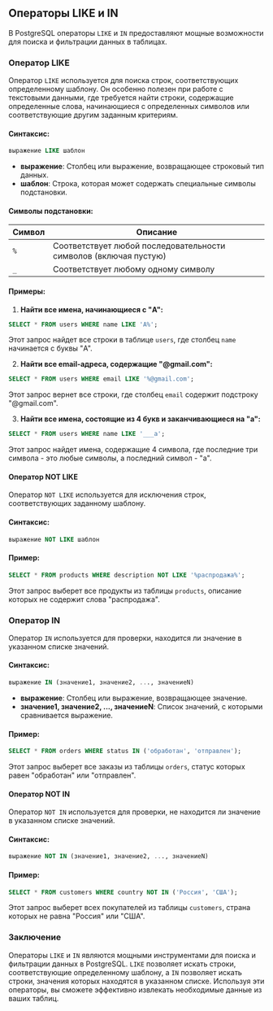 ## Операторы LIKE и IN

В PostgreSQL операторы `LIKE` и `IN` предоставляют мощные возможности для поиска и фильтрации данных в таблицах. 

### Оператор LIKE

Оператор `LIKE` используется для поиска строк, соответствующих определенному шаблону. Он особенно полезен при работе с текстовыми данными, где требуется найти строки, содержащие определенные слова, начинающиеся с определенных символов или соответствующие другим заданным критериям.

#### Синтаксис:

```sql
выражение LIKE шаблон
```

- **выражение**: Столбец или выражение, возвращающее строковый тип данных.
- **шаблон**: Строка, которая может содержать специальные символы подстановки.

#### Символы подстановки:

| Символ | Описание                                       |
| ------ | ---------------------------------------------- |
| `%`    | Соответствует любой последовательности символов (включая пустую) |
| `_`    | Соответствует любому одному символу          |

#### Примеры:

1. **Найти все имена, начинающиеся с "A":**

```sql
SELECT * FROM users WHERE name LIKE 'A%';
```
Этот запрос найдет все строки в таблице `users`, где столбец `name` начинается с буквы "A".

2. **Найти все email-адреса, содержащие "@gmail.com":**

```sql
SELECT * FROM users WHERE email LIKE '%@gmail.com';
```
Этот запрос вернет все строки, где столбец `email` содержит подстроку "@gmail.com".

3. **Найти все имена, состоящие из 4 букв и заканчивающиеся на "a":**

```sql
SELECT * FROM users WHERE name LIKE '___a';
```
Этот запрос найдет имена, содержащие 4 символа, где последние три символа - это любые символы, а последний символ - "a".

#### Оператор NOT LIKE

Оператор `NOT LIKE` используется для исключения строк, соответствующих заданному шаблону. 

#### Синтаксис:

```sql
выражение NOT LIKE шаблон
```

#### Пример:

```sql
SELECT * FROM products WHERE description NOT LIKE '%распродажа%';
```

Этот запрос выберет все продукты из таблицы `products`, описание которых не содержит слова "распродажа".

### Оператор IN

Оператор `IN` используется для проверки, находится ли значение в указанном списке значений. 

#### Синтаксис:

```sql
выражение IN (значение1, значение2, ..., значениеN)
```

- **выражение**: Столбец или выражение, возвращающее значение.
- **значение1, значение2, ..., значениеN**: Список значений, с которыми сравнивается выражение.

#### Пример:

```sql
SELECT * FROM orders WHERE status IN ('обработан', 'отправлен');
```
Этот запрос выберет все заказы из таблицы `orders`, статус которых равен "обработан" или "отправлен".

#### Оператор NOT IN

Оператор `NOT IN` используется для проверки, не находится ли значение в указанном списке значений. 

#### Синтаксис:

```sql
выражение NOT IN (значение1, значение2, ..., значениеN)
```

#### Пример:

```sql
SELECT * FROM customers WHERE country NOT IN ('Россия', 'США');
```

Этот запрос выберет всех покупателей из таблицы `customers`, страна которых не равна "Россия" или "США".

### Заключение

Операторы `LIKE` и `IN` являются мощными инструментами для поиска и фильтрации данных в PostgreSQL. `LIKE` позволяет искать строки, соответствующие определенному шаблону, а `IN` позволяет искать строки, значения которых находятся в указанном списке. Используя эти операторы, вы сможете эффективно извлекать необходимые данные из ваших таблиц.

